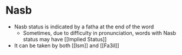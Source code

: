 # Nasb
- Nasb status is indicated by a fatha at the end of the word
	- Sometimes, due to difficulty in pronunciation, words with Nasb status may have [[Implied Status]]
- It can be taken by both [[Ism]] and [[Fa3il]]